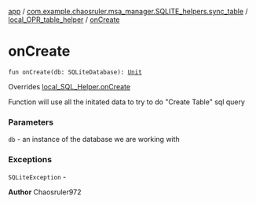 [app](../../index.md) / [com.example.chaosruler.msa_manager.SQLITE_helpers.sync_table](../index.md) / [local_OPR_table_helper](index.md) / [onCreate](.)

# onCreate

`fun onCreate(db: SQLiteDatabase): `[`Unit`](https://kotlinlang.org/api/latest/jvm/stdlib/kotlin/-unit/index.html)

Overrides [local_SQL_Helper.onCreate](../../com.example.chaosruler.msa_manager.abstraction_classes/local_-s-q-l_-helper/on-create.md)

Function will use all the initated data to try to do "Create Table" sql query

### Parameters

`db` - an instance of the database we are working with

### Exceptions

`SQLiteException` -

**Author**
Chaosruler972

